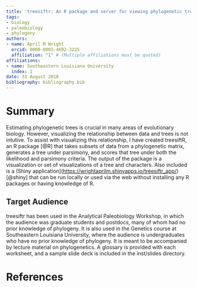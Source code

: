 ```yaml
---
title: 'treesiftr: An R package and server for viewing phylogenetic trees and data'
tags:
- biology
- paleobiology
- phylogeny
authors:
- name: April M Wright
  orcid: 0000-0003-4692-3225
  affiliation: "1" # (Multiple affiliations must be quoted)
affiliations:
- name: Southeastern Louisiana University
  index: 1
date: 31 August 2018
bibliography: bibliography.bib
---
```


# Summary

Estimating phylogenetic trees is crucial in many areas of evolutionary biology. 
However, visualizing the relationship between data and trees is not intutive. 
To assist with visualizing this relationship, I have created treesiftR, an R 
package [@R] that takes subsets of data from a phylogenetic matrix, generates a 
tree under parsimony, and scores that tree under both the likelihood and parsimony 
criteria. The output of the package is a visualization or set of visualizations of 
a tree and characters. Also included is a 
(Shiny application](https://wrightaprilm.shinyapps.io/treesiftr_app/) [@shiny] 
that can be run locally or used via the web without installing any R packages or 
having knowledge of R.

## Target Audience
treesiftr has been used in the Analytical Paleobiology Workshop, in which the audience was 
graduate students and postdocs, many of whom had no prior knowledge of phylogeny. It is 
also used in the Genetics course at Southeastern Louisiana University, where the audience 
is undergraduates who have no prior knowledge of phylogeny. It is meant to be accompanied 
by lecture material on phylogenetics. A glossary is provided with each worksheet, and a 
sample slide deck is included in the inst/slides directory.

# References
